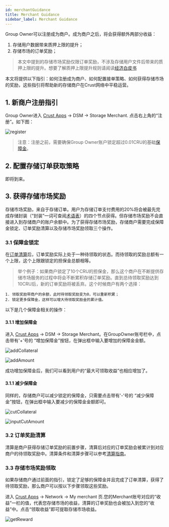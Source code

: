 ```yaml
---
id: merchantGuidance
title: Merchant Guidance
sidebar_label: Merchant Guidance
---
```


Group Owner可以注册成为商户。成为商户之后，将会获得额外两部分收益：

1. 存储用户数据带来质押上限的提升；
2. 存储市场的订单奖励；

> 本文中提到的存储市场奖励仅限订单奖励，不涉及存储用户文件后带来的质押上限的提升。想要了解质押上限提升规则请阅读[经济白皮书](https://crust-data.oss-cn-shanghai.aliyuncs.com/crust-home/whitepapers/ecowhitepaper_en.pdf)

本文将提供以下指引：如何注册成为商户、如何配置接单策略、如何获得存储市场的奖励，这些指引将帮助新的存储商户在Crust网络中平稳运营。

## 1. 新商户注册指引

Group Owner进入 [Crust Apps](apps.crust.network) -> DSM -> Storage Merchant. 点击右上角的“注册”。如下图：

![register](assets/merchant/register.png)

> 注意：注册之前，需要确保Group Owner账户锁定超过0.01CRU的基础[保障金](#31-保障金锁定)。

## 2. 配置存储订单获取策略

即将到来。

## 3. 获得存储市场奖励

存储市场奖励，来自于存储订单。用户为存储订单支付费用的20%将会被最先完成存储封装（“封装”一词可查阅[术语表](glossary.md)）的四个节点获得。但存储市场奖励不会直接进入到存储商户的账户余额中。为了获得存储市场奖励，存储商户需要完成保障金锁定、订单奖励清算以及存储市场奖励领取三个操作。

### 3.1 保障金锁定

在[订单清算](orderSettlement.md)后，订单奖励实际上处于一种待领取的状态。而待领取的奖励总额有一个上限，这个上限跟锁定的担保金总额相等。

> 举个例子：如果商户锁定了10个CRU的担保金，那么这个商户在不断提供存储市场服务的过程中将会不断累积存储订单奖励。直到总待领取奖励达到10CRU后，新的订单奖励将被丢弃。这个时候商户有两个选择：

    1. 领取奖励带商户的余额，此时待领取奖励变为0，可以重新积累；
    2. 锁定更多保障金，这样可以增大待领取奖励金的累计值。

以下是几个保障金相关的操作：

#### 3.1.1 增加保障金

进入 [Crust Apps](apps.crust.network) -> DSM -> Storage Merchant。在GroupOwner账号栏中，点击带有'+'号的 “增加保障金”按钮，在弹出框中输入要增加的保障金金额。

![addCollateral](assets/merchant/addCollateral.png)

![addAmount](assets/merchant/addAmount.png)

成功增加保障金后，我们可以看到用户的“最大可领取收益”也相应增加了。

#### 3.1.1 减少保障金

同样的，存储商户可以减少锁定的保障金，只需要点击带有'-'号的 “减少保障金”按钮，在弹出框中输入要减少的保障金金额即可。

![cutCollateral](assets/merchant/cutCollateral.png)

![inputCutAmount](assets/merchant/inputCutAmount.png)

### 3.2 订单奖励清算

清算是商户获得存储订单奖励的前置步骤，清算后对应的订单奖励会被累计到对应商户的待领取奖励中。清算条件和清算步骤可以参考[清算指南](orderSettlement.md)。

### 3.3 存储市场奖励领取

如果存储商户通过前面的指引，锁定了足够的保障金并且完成了订单清算，获得了待领取奖励，那么商户可以按以下步骤领取这些奖励。

进入 [Crust Apps](apps.crust.network) -> Network -> My merchant 页.您的Merchant账号对应的“收益”一栏的值，代表您存储市场的收益，清算的订单奖励也会被加入到您的“收益”中。点击“领取收益”即可提取存储市场收益。

![getReward](assets/merchant/getReward.png)
